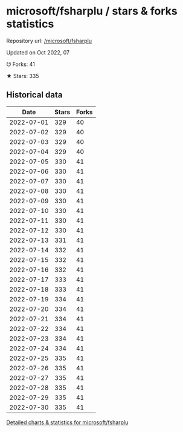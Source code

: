 # microsoft/fsharplu / stars & forks statistics

Repository url: [/microsoft/fsharplu](https://github.com/microsoft/fsharplu)

Updated on Oct 2022, 07

☋ Forks: 41

★ Stars: 335

## Historical data
| Date | Stars | Forks |
|------|-------|-------|
| 2022-07-01 | 329 | 40 | 
| 2022-07-02 | 329 | 40 | 
| 2022-07-03 | 329 | 40 | 
| 2022-07-04 | 329 | 40 | 
| 2022-07-05 | 330 | 41 | 
| 2022-07-06 | 330 | 41 | 
| 2022-07-07 | 330 | 41 | 
| 2022-07-08 | 330 | 41 | 
| 2022-07-09 | 330 | 41 | 
| 2022-07-10 | 330 | 41 | 
| 2022-07-11 | 330 | 41 | 
| 2022-07-12 | 330 | 41 | 
| 2022-07-13 | 331 | 41 | 
| 2022-07-14 | 332 | 41 | 
| 2022-07-15 | 332 | 41 | 
| 2022-07-16 | 332 | 41 | 
| 2022-07-17 | 333 | 41 | 
| 2022-07-18 | 333 | 41 | 
| 2022-07-19 | 334 | 41 | 
| 2022-07-20 | 334 | 41 | 
| 2022-07-21 | 334 | 41 | 
| 2022-07-22 | 334 | 41 | 
| 2022-07-23 | 334 | 41 | 
| 2022-07-24 | 334 | 41 | 
| 2022-07-25 | 335 | 41 | 
| 2022-07-26 | 335 | 41 | 
| 2022-07-27 | 335 | 41 | 
| 2022-07-28 | 335 | 41 | 
| 2022-07-29 | 335 | 41 | 
| 2022-07-30 | 335 | 41 | 


[Detailed charts & statistics for microsoft/fsharplu](https://reviewgithub.com/rep/microsoft/fsharplu)
